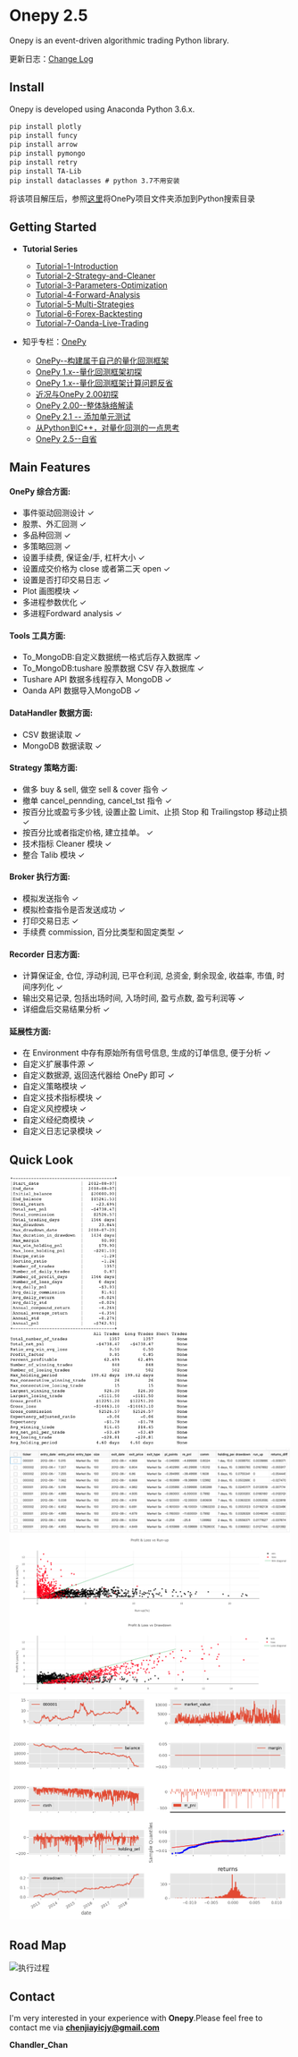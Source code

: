 # Onepy 2.5

Onepy is an event-driven algorithmic trading Python library.

更新日志：[Change Log](CHANGE_LOG.md)

## Install

Onepy is developed using Anaconda Python 3.6.x. 

```{python}
pip install plotly
pip install funcy
pip install arrow
pip install pymongo
pip install retry
pip install TA-Lib
pip install dataclasses # python 3.7不用安装
```

将该项目解压后，参照[这里](https://www.jianshu.com/p/cb6447e1cf88)将OnePy项目文件夹添加到Python搜索目录


## Getting Started

- **Tutorial Series**
  - [Tutorial-1-Introduction](./examples/Tutorial-1-Introduction.ipynb)
  - [Tutorial-2-Strategy-and-Cleaner](./examples/Tutorial-2-Strategy-and-Cleaner.ipynb)
  - [Tutorial-3-Parameters-Optimization](./examples/Tutorial-3-Parameters-Optimization.ipynb)
  - [Tutorial-4-Forward-Analysis](./examples/Tutorial-4-Fordward-Analysis.ipynb)
  - [Tutorial-5-Multi-Strategies](./examples/Tutorial-5-Multi-Strategies.ipynb)
  - [Tutorial-6-Forex-Backtesting](./examples/Tutorial-6-Forex-Backtesting.ipynb)
  - [Tutorial-7-Oanda-Live-Trading](./examples/Tutorial-7-Onada-Live-Trading.ipynb)

- 知乎专栏：[OnePy](https://zhuanlan.zhihu.com/onepy)
  - [OnePy--构建属于自己的量化回测框架](https://zhuanlan.zhihu.com/p/27730907)
  - [OnePy 1.x--量化回测框架初探](https://zhuanlan.zhihu.com/p/28085149)
  - [OnePy 1.x--量化回测框架计算问题反省](https://zhuanlan.zhihu.com/p/28333715)
  - [近况与OnePy 2.00初探](https://zhuanlan.zhihu.com/p/35623695)
  - [OnePy 2.00--整体脉络解读](https://zhuanlan.zhihu.com/p/35860348)
  - [OnePy 2.1 -- 添加单元测试](https://zhuanlan.zhihu.com/p/36707021)
  - [从Python到C++，对量化回测的一点思考](https://zhuanlan.zhihu.com/p/41108459)
  - [OnePy 2.5--自省](https://zhuanlan.zhihu.com/p/49385769)

## Main Features

#### OnePy 综合方面:

*   事件驱动回测设计 ✓
*   股票、外汇回测 ✓
*   多品种回测 ✓
*   多策略回测 ✓
*   设置手续费, 保证金/手, 杠杆大小 ✓
*   设置成交价格为 close 或者第二天 open ✓
*   设置是否打印交易日志 ✓
*   Plot 画图模块 ✓
*   多进程参数优化 ✓
*   多进程Fordward analysis ✓

#### Tools 工具方面:

*   To_MongoDB:自定义数据统一格式后存入数据库 ✓
*   To_MongoDB:tushare 股票数据 CSV 存入数据库 ✓
*   Tushare API 数据多线程存入 MongoDB ✓
*   Oanda API 数据导入MongoDB ✓

#### DataHandler 数据方面:

*   CSV 数据读取 ✓
*   MongoDB 数据读取 ✓

#### Strategy 策略方面:

*   做多 buy & sell, 做空 sell & cover 指令 ✓
*   撤单 cancel_pennding, cancel_tst 指令 ✓
*   按百分比或盈亏多少钱, 设置止盈 Limit、止损 Stop 和 Trailingstop 移动止损 ✓
*   按百分比或者指定价格, 建立挂单。 ✓
*   技术指标 Cleaner 模块 ✓
*   整合 Talib 模块 ✓

#### Broker 执行方面:

*   模拟发送指令 ✓
*   模拟检查指令是否发送成功 ✓
*   打印交易日志 ✓
*   手续费 commission, 百分比类型和固定类型 ✓

#### Recorder 日志方面:

*   计算保证金, 仓位, 浮动利润, 已平仓利润, 总资金, 剩余现金, 收益率, 市值, 时间序列化 ✓
*   输出交易记录, 包括出场时间, 入场时间, 盈亏点数, 盈亏利润等 ✓
*   详细盘后交易结果分析 ✓

#### 延展性方面:

*   在 Environment 中存有原始所有信号信息, 生成的订单信息, 便于分析 ✓
*   自定义扩展事件源 ✓
*   自定义数据源, 返回迭代器给 OnePy 即可 ✓
*   自定义策略模块 ✓
*   自定义技术指标模块 ✓
*   自定义风控模块 ✓
*   自定义经纪商模块 ✓
*   自定义日志记录模块 ✓

## Quick Look

![Plot](./docs/Summary-Plot.png)
![Plot](./docs/Trade-Analysis.png)
![Plot](./docs/Matplotlib-Plot.png)


## Road Map

![执行过程](docs/OnePy_执行过程.png)

## Contact

I'm very interested in your experience with **Onepy**.Please feel free to
contact me via **chenjiayicjy@gmail.com**

**Chandler_Chan**
